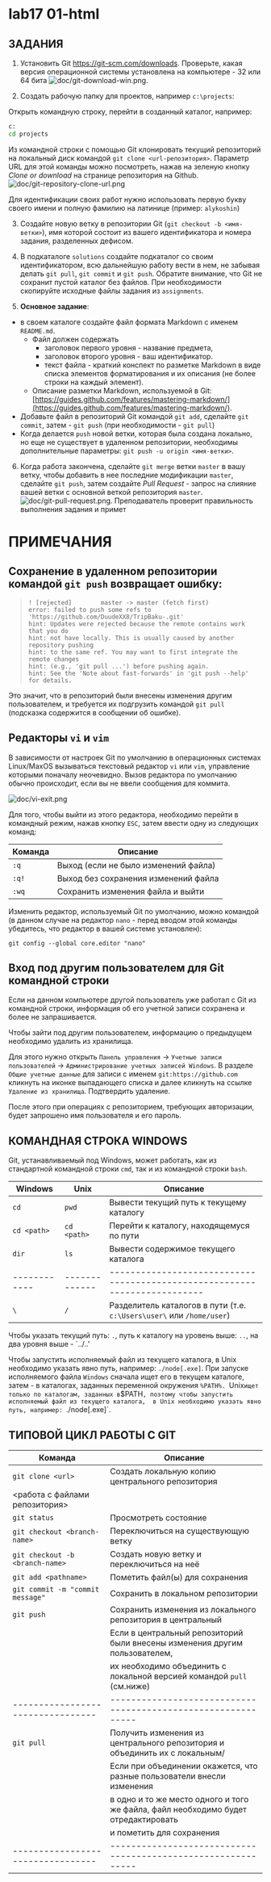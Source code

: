 # lab17 01-html

ЗАДАНИЯ
-------
1. Установить Git https://git-scm.com/downloads. Проверьте, какая версия операционной системы установлена на компьютере - 32 или 64 бита
![doc/git-download-win.png](doc/git-download-win.png).

2. Создать рабочую папку для проектов, например `c:\projects`:
             

Открыть командную строку, перейти в созданный каталог, например:
```cmd
c:
cd projects
```

Из командной строки с помощью Git клонировать текущий репозиторий на локальный диск командой `git clone <url-репозитория>`.
Параметр URL для этой команды можно посмотреть, нажав на зеленую кнопку _Clone or download_ на странице репозитория на Github.
![doc/git-repository-clone-url.png](doc/git-repository-clone-url.png)

Для идентификации своих работ нужно использовать первую букву своего имени и полную фамилию на латинице (пример: `alykoshin`)

3. Создайте новую ветку в репозитории Git (`git checkout -b <имя-ветки>`), имя которой состоит из вашего идентификатора и номера задания, разделенных дефисом.

4. В подкаталоге `solutions` создайте подкаталог со своим идентификатором, 
всю дальнейшую работу вести в нем, не забывая делать `git pull`, `git commit` и `git push`. Обратите внимание, что Git не сохранит пустой каталог без файлов.
При необходимости скопируйте исходные файлы задания из `assignments`.

5. **Основное задание**: 
- в своем каталоге создайте файл формата Markdown с именем `README.md`. 
    - Файл должен содержать 
        - заголовок первого уровня - название предмета, 
        - заголовок второго уровня - ваш идентификатор.
        - текст файла - краткий конспект по разметке Markdown в виде списка элементов форматирования и их описания (не более строки на каждый элемент). 
    - Описание разметки Markdown, используемой в Git: [https://guides.github.com/features/mastering-markdown/](https://guides.github.com/features/mastering-markdown/).
- Добавьте файл в репозиторий Git командой `git add`, сделайте `git commit`, затем - `git push` (при необходимости - `git pull`)
- Когда делается `push` новой ветки, которая была создана локально, но еще не существует в удаленном репозитории, необходимы дополнительные параметры: `git push -u origin <имя-ветки>`.

6. Когда работа закончена, сделайте `git merge` ветки `master` в вашу ветку, чтобы добавить в нее последние модификации `master`, сделайте `git push`, затем создайте _Pull Request_ - запрос на слияние вашей ветки с основной веткой репозитория `master`. 
![doc/git-pull-request.png](doc/git-pull-request.png). Преподаватель проверит правильность выполнения задания и примет 


ПРИМЕЧАНИЯ
==========

Сохранение в удаленном репозитории командой `git push` возвращает ошибку:
-------------------------------------------------------------------------
> ```
> ! [rejected]        master -> master (fetch first)
> error: failed to push some refs to 'https://github.com/DuudeXX8/TripBaku-.git'
> hint: Updates were rejected because the remote contains work that you do
> hint: not have locally. This is usually caused by another repository pushing
> hint: to the same ref. You may want to first integrate the remote changes
> hint: (e.g., 'git pull ...') before pushing again.
> hint: See the 'Note about fast-forwards' in 'git push --help' for details.
> ```                                                                                                          

Это значит, что в репозиторий были внесены изменения другим пользователем, и требуется их подгрузить командой `git pull` (подсказка содержится в сообщении об ошибке).


Редакторы `vi` и `vim`
----------------------

В зависимости от настроек Git по умолчанию в операционных системах Linux/MaxOS вызываться текстовый редактор `vi` или `vim`, управление которыми поначалу неочевидно.
Вызов редактора по умолчанию обычно происходит, если вы не ввели сообщения для коммита. 

![doc/vi-exit.png](doc/vi-exit.png)

Для того, чтобы выйти из этого редактора, необходимо перейти в командный режим, нажав кнопку `ESC`, затем ввести одну из следующих команд:

Команда     | Описание        
------------|--------------------------------------------------------------------------
`:q`         | Выход (если не было изменений файла)
`:q!`        | Выход без сохранения изменений файла
`:wq`        | Сохранить изменения файла и выйти

Изменить редактор, используемый Git по умолчанию, можно командой (в данном случае на редактор `nano` - перед вводом этой команды убедитесь, что редактор в вашей системе установлен):
```
git config --global core.editor "nano"
```                   


Вход под другим пользователем для Git командной строки
------------------------------------------------------

Если на данном компьютере другой пользователь уже работал с Git из командной строки, информация об его учетной записи сохранена и более не запрашивается.

Чтобы зайти под другим пользователем, информацию о предыдущем необходимо удалить из хранилища. 

Для этого нужно открыть `Панель управления` -> `Учетные записи пользователей` -> `Администрирование учетных записей Windows`. В разделе `Общие учетные данные` для записи с именем `git:https://github.com` кликнуть на иконке выпадающего списка и далее кликнуть на ссылке `Удаление из хранилища`. Подтвердить удаление.

После этого при операциях с репозиторием, требующих авторизации, будет запрошено имя пользователя и его пароль.


КОМАНДНАЯ СТРОКА WINDOWS
------------------------

Git, устанавливаемый под Windows, может работать, как из стандартной командной строки `cmd`, так и из командной строки `bash`.


Windows     | Unix        | Описание        
------------|-------------|--------------------------------------------------------------------------
`cd`        | `pwd`       | Вывести текущий путь к текущему каталогу
`cd <path>` | `cd <path>` | Перейти к каталогу, находящемуся по пути <path>
`dir`       | `ls`        | Вывести содержимое текущего каталога
------------|-------------|--------------------------------------------------------------------------
`\`         | `/`         | Разделитель каталогов в пути (т.е. `c:\Users\user\` или `/home/user`)

Чтобы указать текущий путь: `.`, путь к каталогу на уровень выше: `..`, на два уровня выше - `../..'

Чтобы запустить исполняемый файл из текущего каталога, в Unix необходимо указать явно путь, например: `./node[.exe]`.
При запуске исполняемого файла `Windows` сначала ищет его в текущем каталоге, затем - в каталогах, заданных переменной окружения `%PATH%.
`Unix` ищет только по каталогам, заданных в `$PATH`, поэтому чтобы запустить исполняемый файл из текущего каталога, 
в Unix необходимо указать явно путь, например: `./node[.exe]`.


ТИПОВОЙ ЦИКЛ РАБОТЫ С GIT
-------------------------
Команда                          | Описание
---------------------------------|-------------------------------------------------------------
`git clone <url>`                | Создать локальную копию центрального репозитория
<работа с файлами репозитория>   |
`git status`                     | Просмотреть состояние
`git checkout <branch-name>`     | Переключиться на существующую ветку
`git checkout -b <branch-name>`  | Создать новую ветку и переключиться на неё
`git add <pathname>`             | Пометить файл(ы) для сохранения
`git commit -m "commit message"` | Сохранить в локальном репозитории
`git push`                       | Сохранить изменения из локального репозитория в центральный
                                 | Если в центральный репозиторий были внесены изменения другим пользователем,
                                 | их необходимо объединить с локальной версией командой `pull` (см.ниже)
---------------------------------|-------------------------------------------------------------
`git pull`                       | Получить изменения из центрального репозитория и объединить их с локальным/
                                 | Если при объединении окажется, что разные пользователи внесли изменения 
                                 | в одно и то же место одного и того же файла, файл необходимо будет отредактировать
                                 | и пометить для сохранения
---------------------------------|-------------------------------------------------------------


